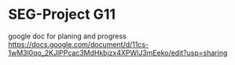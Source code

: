 # SEG-Project G11

google doc for planing and progress
https://docs.google.com/document/d/11cs-1wM3l0qo_2KJlPPcac3MdHkbjzx4XPWlJ3mEeko/edit?usp=sharing
